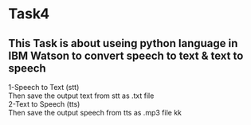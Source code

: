 # Task4
## This Task is about useing python language in IBM Watson to convert speech to text & text to speech
1-Speech to Text (stt) </br>
Then save the output text from stt as .txt file</br>
2-Text to Speech (tts) </br>
Then save the output speech from tts as .mp3 file
kk
